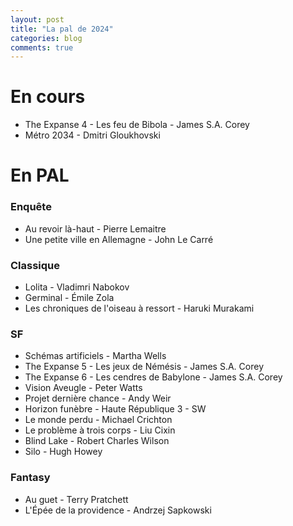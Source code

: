 ```yaml
---
layout: post
title: "La pal de 2024"
categories: blog
comments: true
---
```

# En cours 

- The Expanse 4 - Les feu de Bibola - James S.A. Corey
- Métro 2034 - Dmitri Gloukhovski

# En PAL

### Enquête

- Au revoir là-haut - Pierre Lemaitre
- Une petite ville en Allemagne - John Le Carré

### Classique

- Lolita - Vladimri Nabokov
- Germinal - Émile Zola
- Les chroniques de l'oiseau à ressort - Haruki Murakami


### SF

- Schémas artificiels - Martha Wells
- The Expanse 5 - Les jeux de Némésis - James S.A. Corey
- The Expanse 6 - Les cendres de Babylone - James S.A. Corey
- Vision Aveugle - Peter Watts
- Projet dernière chance - Andy Weir
- Horizon funèbre - Haute République 3 - SW
- Le monde perdu - Michael Crichton
- Le problème à trois corps - Liu Cixin
- Blind Lake - Robert Charles Wilson
- Silo - Hugh Howey


### Fantasy

- Au guet - Terry Pratchett 
- L'Épée de la providence - Andrzej Sapkowski